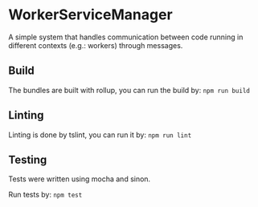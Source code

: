 # WorkerServiceManager
A simple system that handles communication between code running in different contexts (e.g.: workers) through messages.

## Build
The bundles are built with rollup, you can run the build by: ```npm run build```

## Linting
Linting is done by tslint, you can run it by: ```npm run lint```
## Testing
Tests were written using mocha and sinon. 

Run tests by: ```npm test```